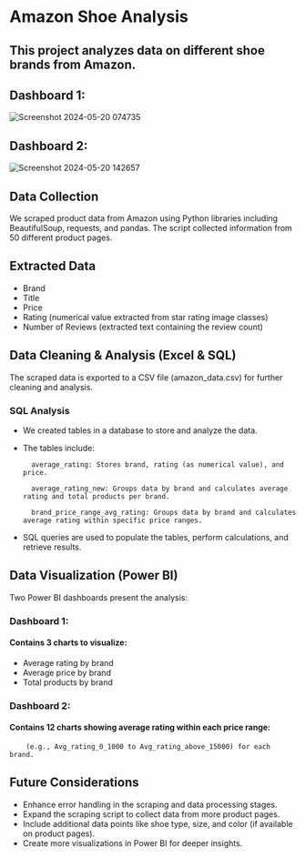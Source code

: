 
# Amazon Shoe Analysis
## This project analyzes data on different shoe brands from Amazon.
## Dashboard 1:
![Screenshot 2024-05-20 074735](https://github.com/Ram-Kumar-4240/amazon_shoe_analysis/assets/167958959/40fa368d-9c83-4150-bc81-1ad6784b62cb)
## Dashboard 2:
![Screenshot 2024-05-20 142657](https://github.com/Ram-Kumar-4240/amazon_shoe_analysis/assets/167958959/cc30627b-488f-48df-8e68-c1be7adcc60f)


## Data Collection

We scraped product data from Amazon using Python libraries including BeautifulSoup, requests, and pandas. The script collected information from 50 different product pages.



## Extracted Data
- Brand
- Title
- Price
- Rating (numerical value extracted from star rating image classes)
- Number of Reviews (extracted text containing the review count)

## Data Cleaning & Analysis (Excel & SQL)
 The scraped data is exported to a CSV file (amazon_data.csv) for further cleaning and analysis.
### SQL Analysis
- We created tables in a database to store and analyze the data. 
- The tables include:

        average_rating: Stores brand, rating (as numerical value), and price.

        average_rating_new: Groups data by brand and calculates average rating and total products per brand.

        brand_price_range_avg_rating: Groups data by brand and calculates average rating within specific price ranges.

- SQL queries are used to populate the tables, perform calculations, and retrieve results.

## Data Visualization (Power BI)
Two Power BI dashboards present the analysis:

### Dashboard 1: 
#### Contains 3 charts to visualize:
- Average rating by brand
- Average price by brand
- Total products by brand
### Dashboard 2: 
#### Contains 12 charts showing average rating within each price range:
 
        (e.g., Avg_rating_0_1000 to Avg_rating_above_15000) for each brand.

## Future Considerations
- Enhance error handling in the scraping and data processing stages.
- Expand the scraping script to collect data from more product pages.
- Include additional data points like shoe type, size, and color (if available on product pages).
- Create more visualizations in Power BI for deeper insights.
